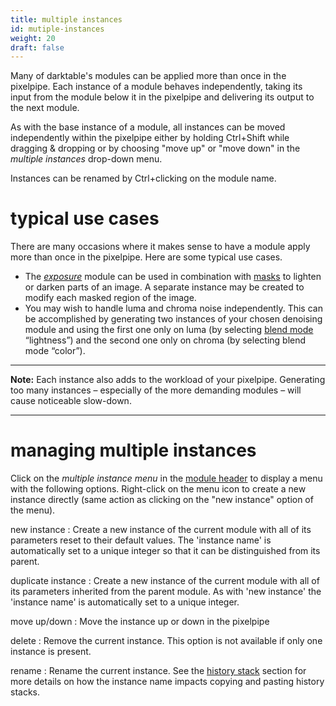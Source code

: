 ```yaml
---
title: multiple instances
id: mutiple-instances
weight: 20
draft: false
---
```


Many of darktable's modules can be applied more than once in the pixelpipe. Each instance of a module behaves independently, taking its input from the module below it in the pixelpipe and delivering its output to the next module.

As with the base instance of a module, all instances can be moved independently within the pixelpipe either by holding Ctrl+Shift while dragging & dropping or by choosing "move up" or "move down" in the _multiple instances_ drop-down menu.

Instances can be renamed by Ctrl+clicking on the module name.

# typical use cases

There are many occasions where it makes sense to have a module apply more than once in the pixelpipe. Here are some typical use cases.

 - The [_exposure_](../../../module-reference/processing-modules/exposure.md) module can be used in combination with [masks](../masking-and-blending/masks/_index.md) to lighten or darken parts of an image. A separate instance may be created to modify each masked region of the image.
- You may wish to handle luma and chroma noise independently. This can be accomplished by generating two instances of your chosen denoising module and using the first one only on luma (by selecting [blend mode](../masking-and-blending/blend-modes.md) “lightness”) and the second one only on chroma (by selecting blend mode “color”).

---

**Note:** Each instance also adds to the workload of your pixelpipe. Generating too many instances – especially of the more demanding modules – will cause noticeable slow-down.

---

# managing multiple instances

Click on the _multiple instance menu_ in the [module header](./module-header.md) to display a menu with the following options. Right-click on the menu icon to create a new instance directly (same action as clicking on the "new instance" option of the menu).

new instance
: Create a new instance of the current module with all of its parameters reset to their default values. The 'instance name' is automatically set to a unique integer so that it can be distinguished from its parent.

duplicate instance
: Create a new instance of the current module with all of its parameters inherited from the parent module. As with 'new instance' the 'instance name' is automatically set to a unique integer.

move up/down
: Move the instance up or down in the pixelpipe

delete
: Remove the current instance. This option is not available if only one instance is present.

rename
: Rename the current instance. See the [history stack](../../../module-reference/utility-modules/lighttable/history-stack.md) section for more details on how the instance name impacts copying and pasting history stacks.
